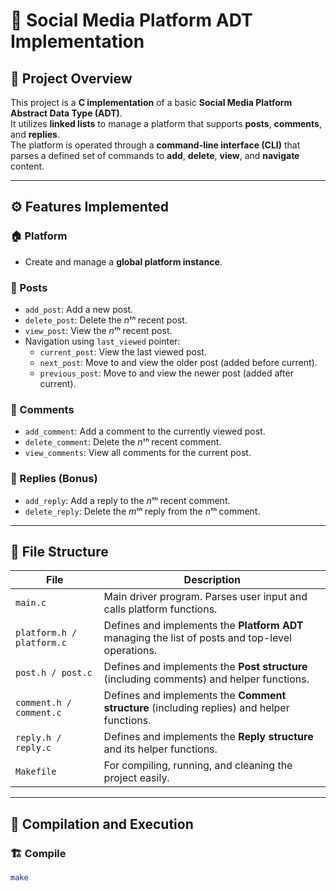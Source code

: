 # 🧩 Social Media Platform ADT Implementation

## 📘 Project Overview
This project is a **C implementation** of a basic **Social Media Platform Abstract Data Type (ADT)**.  
It utilizes **linked lists** to manage a platform that supports **posts**, **comments**, and **replies**.  
The platform is operated through a **command-line interface (CLI)** that parses a defined set of commands to **add**, **delete**, **view**, and **navigate** content.

---

## ⚙️ Features Implemented

### 🏠 Platform
- Create and manage a **global platform instance**.

### 📝 Posts
- `add_post`: Add a new post.
- `delete_post`: Delete the *nᵗʰ* recent post.
- `view_post`: View the *nᵗʰ* recent post.
- Navigation using `last_viewed` pointer:
  - `current_post`: View the last viewed post.
  - `next_post`: Move to and view the older post (added before current).
  - `previous_post`: Move to and view the newer post (added after current).

### 💬 Comments
- `add_comment`: Add a comment to the currently viewed post.
- `delete_comment`: Delete the *nᵗʰ* recent comment.
- `view_comments`: View all comments for the current post.

### 🔁 Replies (Bonus)
- `add_reply`: Add a reply to the *nᵗʰ* recent comment.
- `delete_reply`: Delete the *mᵗʰ* reply from the *nᵗʰ* comment.

---

## 📂 File Structure

| File | Description |
|------|--------------|
| `main.c` | Main driver program. Parses user input and calls platform functions. |
| `platform.h / platform.c` | Defines and implements the **Platform ADT** managing the list of posts and top-level operations. |
| `post.h / post.c` | Defines and implements the **Post structure** (including comments) and helper functions. |
| `comment.h / comment.c` | Defines and implements the **Comment structure** (including replies) and helper functions. |
| `reply.h / reply.c` | Defines and implements the **Reply structure** and its helper functions. |
| `Makefile` | For compiling, running, and cleaning the project easily. |

---

## 🧱 Compilation and Execution

### 🏗️ Compile
```bash
make
